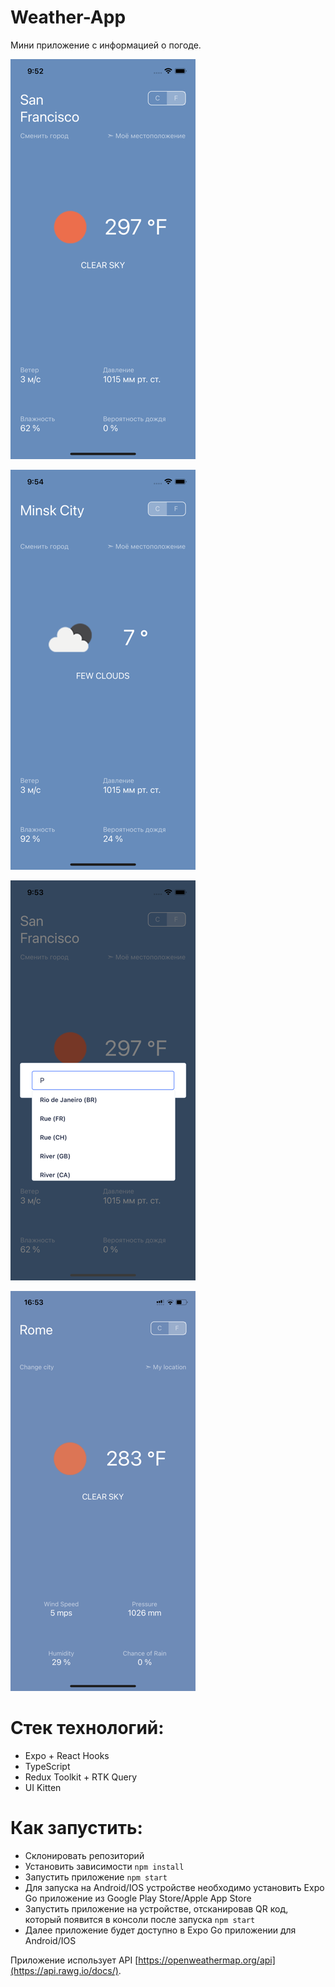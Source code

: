 # Weather-App

Мини приложение с информацией о погоде.

![Screenshot](screenshot_1.png "Screenshot")

![Screenshot](screenshot_2.png "Screenshot")

![Screenshot](screenshot_3.png "Screenshot")

![Screenshot](screenshot_4.png "Screenshot")

# Стек технологий:
* Expo + React Hooks
* TypeScript
* Redux Toolkit + RTK Query
* UI Kitten

# Как запустить:
* Склонировать репозиторий
* Установить зависимости `npm install`
* Запустить приложение `npm start`
* Для запуска на Android/IOS устройстве необходимо установить Expo Go приложение из Google Play Store/Apple App Store
* Запустить приложение на устройстве, отсканировав QR код, который появится в консоли после запуска `npm start`
* Далее приложение будет доступно в Expo Go приложении для Android/IOS

Приложение использует API [https://openweathermap.org/api](https://api.rawg.io/docs/). 
